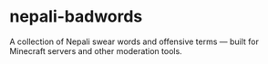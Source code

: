 # nepali-badwords
A collection of Nepali swear words and offensive terms — built for Minecraft servers and other moderation tools.  
